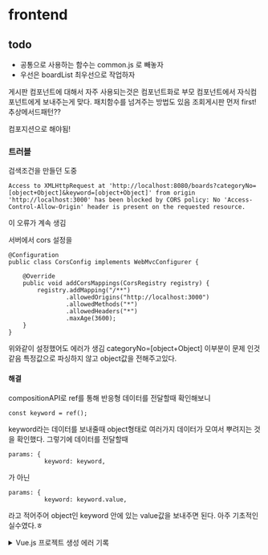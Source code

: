 # frontend

## todo
- 공통으로 사용하는 함수는 common.js 로 빼놓자
- 우선은 boardList 최우선으로 작업하자

게시판 컴포넌트에 대해서 자주 사용되는것은 컴포넌트화로
부모 컴포넌트에서 자식컴포넌트에게 보내주는게 맞다.
패치함수를 넘겨주는 방법도 있음
조회게시판 먼저 first!
추상메서드패턴??

컴포지션으로 해야됨!

### 트러블
검색조건을 만들던 도중
```
Access to XMLHttpRequest at 'http://localhost:8080/boards?categoryNo=[object+Object]&keyword=[object+Object]' from origin 'http://localhost:3000' has been blocked by CORS policy: No 'Access-Control-Allow-Origin' header is present on the requested resource.
```
이 오류가 계속 생김

서버에서 cors 설정을
```
@Configuration
public class CorsConfig implements WebMvcConfigurer {

    @Override
    public void addCorsMappings(CorsRegistry registry) {
        registry.addMapping("/**")
                .allowedOrigins("http://localhost:3000")
                .allowedMethods("*")
                .allowedHeaders("*")
                .maxAge(3600);
    }
}

```
위와같이 설정했어도 에러가 생김
categoryNo=[object+Object]
이부분이 문제 인것 같음
특정값으로 파싱하지 않고 object값을 전해주고있다.

#### 해결
compositionAPI로 ref를 통해 반응형 데이터를 전달할때 확인해보니
```
const keyword = ref();
```
keyword라는 데이터를 보내줄때 object형태로 여러가지 데이터가 모여서 뿌려지는 것을 확인했다.
그렇기에 데이터를 전달할때
```
params: {
          keyword: keyword,
```
가 아닌
```
params: {
          keyword: keyword.value,
```
라고 적어주어 object인 keyword 안에 있는 value값을 보내주면 된다.
아주 기초적인 실수였다.ㅎ




<details>
<summary>Vue.js 프로젝트 생성 에러 기록</summary>

Vue 설정 오류 해결
- https://araikuma.tistory.com/117

Vue 파일을 생성하면 리눅스상 소유권자가 root로 되어있음
<br/>
backend 파일들은 소유권자 내 이름으로 되어있음
<br/>
이렇게 될 경우 파일들의 소유권이 달라 read-only 파일로써 읽기전용으로만 가능
<br/>
심지어 해제 불가능 (오류 발생)
<br/>
frontend 디렉토리 하위 소유권자를 내이름으로 전부 바꿈
해결

<br/>
sudo chown -R {소유권자}:{그룹식별자} {소유권을 변경하고 싶은 디렉토리명}

<br/>
예시:
sudo chown -R mogreene:staff {소유권을 변경하고 싶은 디렉토리명}

</details>

